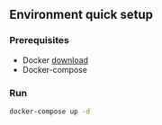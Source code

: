 ## Environment quick setup
### Prerequisites
* Docker [download](https://www.docker.com/get-started/)
* Docker-compose

### Run
```cmd
docker-compose up -d
```

